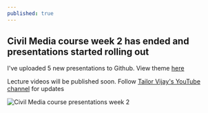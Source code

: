 ```yaml
---
published: true
---
```

## Civil Media course week 2 has ended and presentations started rolling out

I've uploaded 5 new presentations to Github. View theme [here](http://tailorvj.github.io/present)

Lecture videos will be published soon. Follow [Tailor Vijay's YouTube channel](https://www.youtube.com/c/thetailorvj) for updates

![Civil Media course presentations week 2]({{site.baseurl}}/present/presentscreeenshot.jpg)
